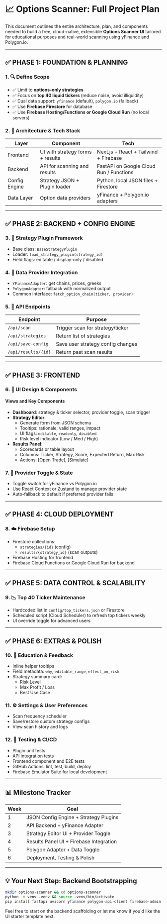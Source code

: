 # 📈 Options Scanner: Full Project Plan

This document outlines the entire architecture, plan, and components needed to build a free, cloud-native, extensible **Options Scanner UI** tailored for educational purposes and real-world scanning using yFinance and Polygon.io.

---

## ✅ PHASE 1: FOUNDATION & PLANNING

### 1. 🔍 Define Scope

* ✅ Limit to **options-only strategies**
* ✅ Focus on **top 40 liquid tickers** (reduce noise, avoid illiquidity)
* ✅ Dual data support: `yfinance` (default), `polygon.io` (fallback)
* ✅ Use **Firebase Firestore** for database
* ✅ Use **Firebase Hosting/Functions or Google Cloud Run** (no local servers)

### 2. 📁 Architecture & Tech Stack

| Layer         | Component                        | Tech                                     |
| ------------- | -------------------------------- | ---------------------------------------- |
| Frontend      | UI with strategy forms + results | Next.js + React + Tailwind + Firebase    |
| Backend       | API for scanning and results     | FastAPI on Google Cloud Run / Functions  |
| Config Engine | Strategy JSON + Plugin loader    | Python, local JSON files + Firestore     |
| Data Layer    | Option data providers            | yFinance + Polygon.io adapters           |

---

## ✅ PHASE 2: BACKEND + CONFIG ENGINE

### 3. 🧠 Strategy Plugin Framework

* Base class: `BaseStrategyPlugin`
* Loader: `load_strategy_plugin(strategy_id)`
* Field flags: editable / display-only / disabled

### 4. 🔌 Data Provider Integration

* `YFinanceAdapter`: get chains, prices, greeks
* `PolygonAdapter`: fallback with normalized output
* Common interface: `fetch_option_chain(ticker, provider)`

### 5. 🚦 API Endpoints

| Endpoint            | Purpose                           |
| ------------------- | --------------------------------- |
| `/api/scan`         | Trigger scan for strategy/ticker  |
| `/api/strategies`   | Return list of strategies         |
| `/api/save-config`  | Save user strategy config changes |
| `/api/results/{id}` | Return past scan results          |

---

## ✅ PHASE 3: FRONTEND

### 6. 🎨 UI Design & Components

#### Views and Key Components
* **Dashboard**: strategy & ticker selector, provider toggle, scan trigger
* **Strategy Editor**:
  - Generate form from JSON schema
  - Tooltips: rationale, valid ranges, impact
  - UI flags: `editable`, `readonly`, `disabled`
  - Risk level indicator (Low / Med / High)
* **Results Panel**:
  - Scorecards or table layout
  - Columns: Ticker, Strategy, Score, Expected Return, Max Risk
  - Actions: [Open Trade], [Simulate]

### 7. 🔁 Provider Toggle & State

* Toggle switch for yFinance vs Polygon.io
* Use React Context or Zustand to manage provider state
* Auto-fallback to default if preferred provider fails

---

## ✅ PHASE 4: CLOUD DEPLOYMENT

### 8. ☁️ Firebase Setup

* Firestore collections:
  - `strategies/{id}` (config)
  - `results/{strategy_id}` (scan outputs)
* Firebase Hosting for frontend
* Firebase Cloud Functions or Google Cloud Run for backend

---

## ✅ PHASE 5: DATA CONTROL & SCALABILITY

### 9. 📉 Top 40 Ticker Maintenance

* Hardcoded list in `config/top_tickers.json` or Firestore
* Scheduled script (Cloud Scheduler) to refresh top tickers weekly
* UI override toggle for advanced users

---

## ✅ PHASE 6: EXTRAS & POLISH

### 10. 📘 Education & Feedback

* Inline helper tooltips
* Field metadata: `why`, `editable_range`, `effect_on_risk`
* Strategy summary card:
  - Risk Level
  - Max Profit / Loss
  - Best Use Case

### 11. ⚙️ Settings & User Preferences

* Scan frequency scheduler
* Save/restore custom strategy configs
* View scan history and logs

### 12. 🧪 Testing & CI/CD

* Plugin unit tests
* API integration tests
* Frontend component and E2E tests
* GitHub Actions: lint, test, build, deploy
* Firebase Emulator Suite for local development

---

## 📊 Milestone Tracker

| Week | Goal                                   |
| ---- | -------------------------------------- |
| 1    | JSON Config Engine + Strategy Plugins  |
| 2    | API Backend + yFinance Adapter         |
| 3    | Strategy Editor UI + Provider Toggle   |
| 4    | Results Panel UI + Firebase Integration|
| 5    | Polygon Adapter + Data Toggle          |
| 6    | Deployment, Testing & Polish           |

---

## 💡 Your Next Step: Backend Bootstrapping

```bash
mkdir options-scanner && cd options-scanner
python -m venv .venv && source .venv/bin/activate
pip install fastapi uvicorn yfinance polygon-api-client firebase-admin
```

Feel free to start on the backend scaffolding or let me know if you'd like the UI starter template next.

